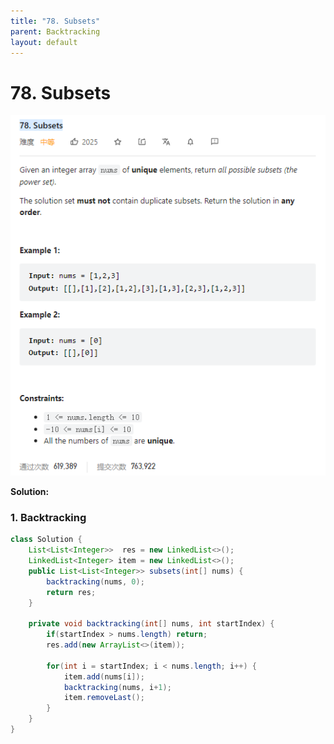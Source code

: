 ```yaml
---
title: "78. Subsets"
parent: Backtracking
layout: default
---
```


# 78. Subsets

![Example](../../assets/78.png)

**Solution:**

### 1. Backtracking

```java
class Solution {
    List<List<Integer>>  res = new LinkedList<>();
    LinkedList<Integer> item = new LinkedList<>();
    public List<List<Integer>> subsets(int[] nums) {
        backtracking(nums, 0);
        return res;
    }

    private void backtracking(int[] nums, int startIndex) {
        if(startIndex > nums.length) return;
        res.add(new ArrayList<>(item));

        for(int i = startIndex; i < nums.length; i++) {
            item.add(nums[i]);
            backtracking(nums, i+1);
            item.removeLast();
        }
    }
}
```

